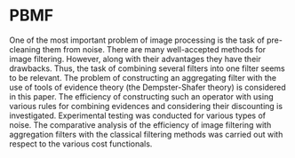 # PBMF
One of the most important problem of image processing is the task of pre-cleaning them from noise. There are many well-accepted methods for image filtering. However, along with their advantages they have their drawbacks. Thus, the task of combining several filters into one filter seems to be relevant. The problem of constructing an aggregating filter with the use of tools of evidence theory (the Dempster-Shafer theory) is considered in this paper. The efficiency of constructing such an operator with using various rules for combining evidences and considering their discounting is investigated. Experimental testing was conducted for various types of noise. The comparative analysis of the efficiency of image filtering with aggregation filters with the classical filtering methods was carried out with respect to the various cost functionals.
